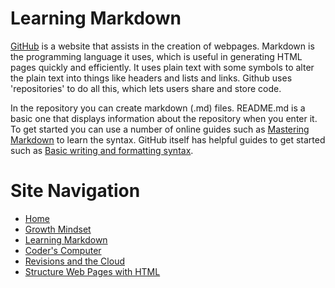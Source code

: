 # Learning Markdown
[GitHub](https://github.com/) is a website that assists in the creation of webpages. Markdown is the programming language it uses, which is useful in generating HTML pages quickly and efficiently. It uses plain text with some symbols to alter the plain text into things like headers and lists and links. Github uses 'repositories' to do all this, which lets users share and store code. 

In the repository you can create markdown (.md) files. README.md is a basic one that displays information about the repository when you enter it. To get started you can use a number of online guides such as [Mastering Markdown](https://guides.github.com/features/mastering-markdown/) to learn the syntax. GitHub itself has helpful guides to get started such as [Basic writing and formatting syntax](https://docs.github.com/en/github/writing-on-github/getting-started-with-writing-and-formatting-on-github/basic-writing-and-formatting-syntax).

# Site Navigation 
- [Home](README.md)
- [Growth Mindset](Growth_Mindset.md)
- [Learning Markdown](Learning_Markdown.md)
- [Coder's Computer](Coders_Computer.md)
- [Revisions and the Cloud](Revisions_and_the_Cloud.md)
- [Structure Web Pages with HTML](Structure_Web_Pages_with_HTML.md)

